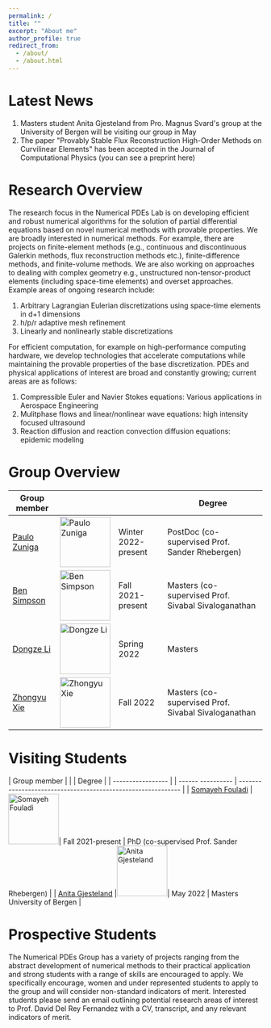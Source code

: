 ```yaml
---
permalink: /
title: ""
excerpt: "About me"
author_profile: true
redirect_from: 
  - /about/
  - /about.html
---
```

Latest News
======

1. Masters student Anita Gjesteland from Pro. Magnus Svard's group at the University of Bergen will be visiting our group in May 
1. The paper "Provably Stable Flux Reconstruction High-Order Methods on Curvilinear Elements" has been accepted in the Journal of Computational Physics (you can see a preprint here<!--- [here](./files/blah.pdf)--->)

Research Overview
===============================================================================
The research focus in the Numerical PDEs Lab is on developing efficient and 
robust numerical algorithms for the solution of partial differential equations 
based on novel numerical methods with provable properties. We are broadly 
interested in numerical methods. For example, there are projects on 
finite-element methods (e.g., continuous and discontinuous Galerkin methods, 
flux reconstruction methods etc.), finite-difference methods, and finite-volume 
methods. We are also working on approaches to dealing with complex geometry 
e.g., unstructured non-tensor-product elements (including space-time elements) 
and overset approaches. Example areas of ongoing research include: 

1. Arbitrary Lagrangian Eulerian discretizations using space-time elements in d+1 
dimensions 
1. h/p/r adaptive mesh refinement
1. Linearly and nonlinearly stable discretizations

For efficient computation, for example on high-performance computing hardware, we 
develop technologies that accelerate computations while maintaining the provable 
properties of the base discretization. PDEs and physical applications of interest 
are broad and constantly growing; current areas are as follows: 

1. Compressible Euler and Navier Stokes equations: Various applications in Aerospace 
Engineering  
1. Mulitphase flows and linear/nonlinear wave equations: high intensity focused 
ultrasound 
1. Reaction diffusion and reaction convection diffusion equations: epidemic modeling 


Group Overview
======

| Group member      |     |                     |     Degree                                                   |
| -------------     |-----| ------------------- | ------------------------------------------------------------ |
| [Paulo Zuniga](#) |<img src='/images/bio-photo.jpg' alt='Paulo Zuniga' width='100' height = '100'>| Winter 2022-present | PostDoc (co-supervised Prof. Sander Rhebergen)               |
| [Ben Simpson](#)  |<img src='/images/bio-photo.jpg' alt='Ben Simpson' width='100' height = '100'>| Fall 2021-present   | Masters (co-supervised Prof. Sivabal Sivaloganathan          |
| [Dongze Li](#)    |<img src='/images/bio-photo.jpg' alt='Dongze Li' width='100' height = '100'>| Spring 2022         | Masters                                                      |
| [Zhongyu Xie](#)  |<img src='/images/bio-photo.jpg' alt='Zhongyu Xie' width='100' height = '100'>| Fall 2022           | Masters (co-supervised Prof. Sivabal Sivaloganathan          |

Visiting Students 
======

| Group member          |   |                   |     Degree                                                   |
| -----------------     |   | ------ ---------- | ------------------------------------------------------------ |
| [Somayeh Fouladi](#)  |<img src='/images/bio-photo.jpg' alt='Somayeh Fouladi' width='100' height = '100'>| Fall 2021-present | PhD (co-supervised Prof. Sander Rhebergen)                   |
| [Anita Gjesteland](#) |<img src='/images/bio-photo.jpg' alt='Anita Gjesteland' width='100' height = '100'>| May 2022          | Masters University of Bergen                                 |

Prospective Students
======

The Numerical PDEs Group has a variety of projects ranging from the abstract development of numerical methods to their practical application and 
strong students with a range of skills are encouraged to apply. We specifically encourage, women and under represented students to apply to the group 
and will consider non-standard indicators of merit. Interested students please send an email outlining potential research areas of interest
 to Prof. David Del Rey Fernandez with a CV, transcript, and any relevant indicators of merit.   
<!---
Funding
======
--->
<!---
#a test url [orcid](http://orcid.org/0000-0001-6946-8523)
--->